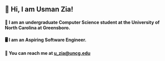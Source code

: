 ## :wave: Hi, I am Usman Zia!  
#### :school: I am an undergraduate Computer Science student at the University of North Carolina at Greensboro.  
#### :desktop_computer: I am an Aspiring Software Engineer.
#### :envelope_with_arrow: You can reach me at u_zia@uncg.edu 
